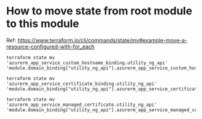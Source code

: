 # How to move state from root module to this module

Ref: https://www.terraform.io/cli/commands/state/mv#example-move-a-resource-configured-with-for_each

```
terraform state mv 'azurerm_app_service_custom_hostname_binding.utility_ng_api' 'module.domain_binding["utility_ng_api"].azurerm_app_service_custom_hostname_binding.default'

terraform state mv 'azurerm_app_service_certificate_binding.utility_ng_api' 'module.domain_binding["utility_ng_api"].azurerm_app_service_certificate_binding.default'

terraform state mv 'azurerm_app_service_managed_certificate.utility_ng_api' 'module.domain_binding["utility_ng_api"].azurerm_app_service_managed_certificate.default'
```
